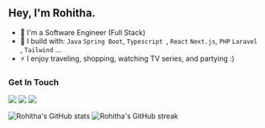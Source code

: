 ## Hey, I'm Rohitha. 

- 🏢 I'm a Software Engineer (Full Stack) 
- 🧰 I build with: `Java` `Spring Boot`, `Typescript `, `React` `Next.js`,  `PHP` `Laravel `, `Tailwind` ...
- ⚡ I enjoy traveling, shopping, watching TV series, and partying :)

### Get In Touch
<a href="mailto:rohith_rathnayake@yahoo.com"><img src="https://img.shields.io/badge/Gmail-D14836?style=for-the-badge&logo=gmail&logoColor=white"></a> 
<a href="https://www.linkedin.com/in/rohitha-rathnayake/"><img src="https://img.shields.io/badge/LinkedIn-0077B5?style=for-the-badge&logo=linkedin&logoColor=white"></a> 
<a href=""><img src="https://img.shields.io/badge/portfolio-0A0A0A?style=for-the-badge&logo=dev.to&logoColor=white"></a> 

![Rohitha's GitHub stats](https://github-readme-stats.vercel.app/api?username=rohitha97&show_icons=true&theme=dark)
![Rohitha's GitHub streak](https://github-readme-streak-stats.herokuapp.com/?user=rohitha97&show_icons=true&theme=dark)

